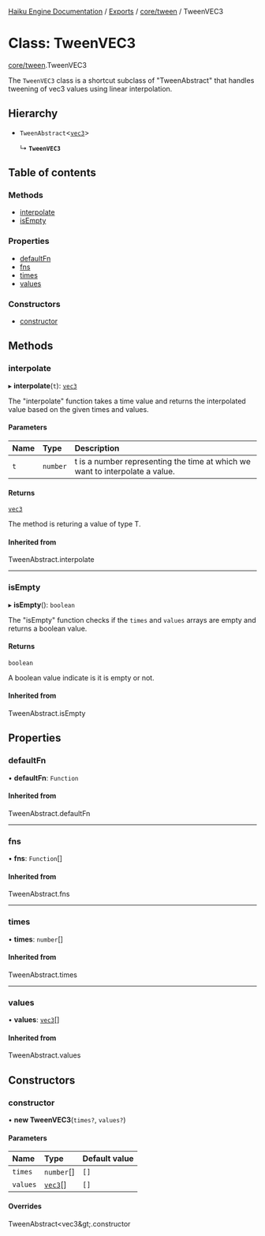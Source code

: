 [Haiku Engine Documentation](../README.md) / [Exports](../modules.md) / [core/tween](../modules/core_tween.md) / TweenVEC3

# Class: TweenVEC3

[core/tween](../modules/core_tween.md).TweenVEC3

The `TweenVEC3` class is a shortcut subclass of "TweenAbstract" that handles tweening of vec3 values using
linear interpolation.

## Hierarchy

- `TweenAbstract`<[`vec3`](../modules/core_global.md#vec3)\>

  ↳ **`TweenVEC3`**

## Table of contents

### Methods

- [interpolate](core_tween$TweenVEC3.md#interpolate)
- [isEmpty](core_tween$TweenVEC3.md#isempty)

### Properties

- [defaultFn](core_tween$TweenVEC3.md#defaultfn)
- [fns](core_tween$TweenVEC3.md#fns)
- [times](core_tween$TweenVEC3.md#times)
- [values](core_tween$TweenVEC3.md#values)

### Constructors

- [constructor](core_tween$TweenVEC3.md#constructor)

## Methods

### interpolate

▸ **interpolate**(`t`): [`vec3`](../modules/core_global.md#vec3)

The "interpolate" function takes a time value and returns the interpolated value based on the given
times and values.

#### Parameters

| Name | Type | Description |
| :------ | :------ | :------ |
| `t` | `number` | t is a number representing the time at which we want to interpolate a value. |

#### Returns

[`vec3`](../modules/core_global.md#vec3)

The method is returing a value of type T.

#### Inherited from

TweenAbstract.interpolate

___

### isEmpty

▸ **isEmpty**(): `boolean`

The "isEmpty" function checks if the `times` and `values` arrays are empty and returns a boolean value.

#### Returns

`boolean`

A boolean value indicate is it is empty or not.

#### Inherited from

TweenAbstract.isEmpty

## Properties

### defaultFn

• **defaultFn**: `Function`

#### Inherited from

TweenAbstract.defaultFn

___

### fns

• **fns**: `Function`[]

#### Inherited from

TweenAbstract.fns

___

### times

• **times**: `number`[]

#### Inherited from

TweenAbstract.times

___

### values

• **values**: [`vec3`](../modules/core_global.md#vec3)[]

#### Inherited from

TweenAbstract.values

## Constructors

### constructor

• **new TweenVEC3**(`times?`, `values?`)

#### Parameters

| Name | Type | Default value |
| :------ | :------ | :------ |
| `times` | `number`[] | `[]` |
| `values` | [`vec3`](../modules/core_global.md#vec3)[] | `[]` |

#### Overrides

TweenAbstract&lt;vec3\&gt;.constructor
